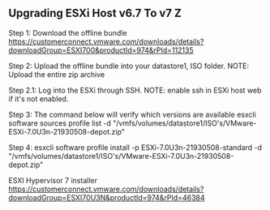 <h2> Upgrading ESXi Host v6.7 To v7 Z</h2> 

Step 1: Download the offline bundle
https://customerconnect.vmware.com/downloads/details?downloadGroup=ESXI700&productId=974&rPId=112135

Step 2: Upload the offline bundle into your datastore1, ISO folder.
NOTE: Upload the entire zip archive

Step 2.1: Log into the ESXi through SSH. 
NOTE: enable ssh in ESXi host web if it's not enabled.


Step 3: The command below will verify which versions are available 
esxcli software sources profile list -d "/vmfs/volumes/datastore1/ISO's/VMware-ESXi-7.0U3n-21930508-depot.zip"


Step 4: 
esxcli software profile install -p ESXi-7.0U3n-21930508-standard -d "/vmfs/volumes/datastore1/ISO's/VMware-ESXi-7.0U3n-21930508-depot.zip"


ESXI Hypervisor 7 installer
https://customerconnect.vmware.com/downloads/details?downloadGroup=ESXI70U3N&productId=974&rPId=46384
